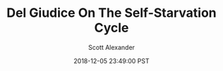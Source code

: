 ---
layout: podcast
title: "Del Giudice On The Self-Starvation Cycle"
author: Scott Alexander
description: https://slatestarcodex.com/2018/12/05/giudice-on-the-self-starvation-cycle/
date: 2018-12-05 23:49:00 PST
length: 1974748
duration: 494
guid: giudice-on-the-self-starvation-cycle
---